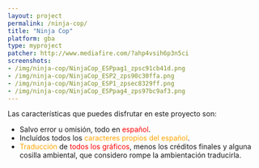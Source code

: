 ```yaml
---
layout: project
permalink: /ninja-cop/
title: "Ninja Cop"
platform: gba
type: myproject
patcher: http://www.mediafire.com/?ahp4vsih6p3n5ci
screenshots:
- /img/ninja-cop/NinjaCop_ESPpag1_zpsc91cb41d.png
- /img/ninja-cop/NinjaCop_ESP2_zps90c30ffa.png
- /img/ninja-cop/NinjaCop_ESP1_zpsec8329ff.png
- /img/ninja-cop/NinjaCop_ESPpag4_zps97bc9af3.png
---
```


Las características que puedes disfrutar en este proyecto son:

* Salvo error u omisión, todo en <span style="color:red;">español</span>.
* Incluídos todos los <span style="color:orange;">caracteres propios del español</span>.
* <span style="color:orange;">Traducción</span> de <span style="color:red;">todos los gráficos</span>, menos los créditos finales y alguna cosilla ambiental, que considero rompe la ambientación traducirla.